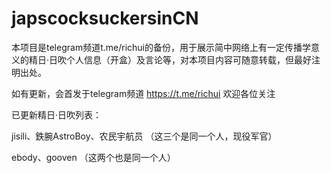 # japscocksuckersinCN
本项目是telegram频道t.me/richui的备份，用于展示简中网络上有一定传播学意义的精日·日吹个人信息（开盒）及言论等，对本项目内容可随意转载，但最好注明出处。

如有更新，会首发于telegram频道 https://t.me/richui 欢迎各位关注

已更新精日·日吹列表：

jisili、鉄腕AstroBoy、农民宇航员 （这三个是同一个人，现役军官）

ebody、gooven （这两个也是同一个人）

